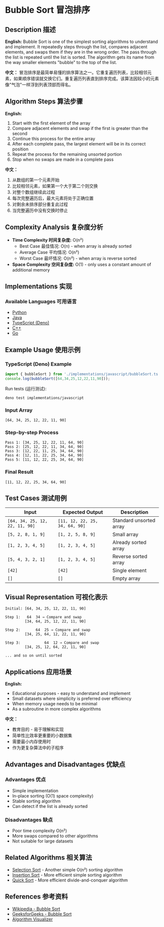 # Bubble Sort 冒泡排序

## Description 描述

**English:** Bubble Sort is one of the simplest sorting algorithms to understand and implement. It repeatedly steps through the list, compares adjacent elements, and swaps them if they are in the wrong order. The pass through the list is repeated until the list is sorted. The algorithm gets its name from the way smaller elements "bubble" to the top of the list.

**中文：** 冒泡排序是最简单易懂的排序算法之一。它重复遍历列表，比较相邻元素，如果顺序错误就交换它们。重复遍历列表直到排序完成。该算法因较小的元素像"气泡"一样浮到列表顶部而得名。

## Algorithm Steps 算法步骤

**English:**
1. Start with the first element of the array
2. Compare adjacent elements and swap if the first is greater than the second
3. Continue this process for the entire array
4. After each complete pass, the largest element will be in its correct position
5. Repeat the process for the remaining unsorted portion
6. Stop when no swaps are made in a complete pass

**中文：**
1. 从数组的第一个元素开始
2. 比较相邻元素，如果第一个大于第二个则交换
3. 对整个数组继续此过程
4. 每次完整遍历后，最大元素将处于正确位置
5. 对剩余未排序部分重复此过程
6. 当完整遍历中没有交换时停止

## Complexity Analysis 复杂度分析

- **Time Complexity 时间复杂度:** O(n²)
  - Best Case 最佳情况: O(n) - when array is already sorted
  - Average Case 平均情况: O(n²)
  - Worst Case 最坏情况: O(n²) - when array is reverse sorted
- **Space Complexity 空间复杂度:** O(1) - only uses a constant amount of additional memory

## Implementations 实现

### Available Languages 可用语言
- [Python](implementations/python/bubble_sort.py)
- [Java](implementations/java/BubbleSort.java)
- [TypeScript (Deno)](implementations/javascript/bubbleSort.ts)
- [C++](implementations/cpp/bubble_sort.cpp)
- [Go](implementations/go/bubble_sort.go)

## Example Usage 使用示例
### TypeScript (Deno) Example
```ts
import { bubbleSort } from './implementations/javascript/bubbleSort.ts';
console.log(bubbleSort([64,34,25,12,22,11,90]));
```

Run tests (运行测试):
```
deno test implementations/javascript
```

### Input Array
```
[64, 34, 25, 12, 22, 11, 90]
```

### Step-by-step Process
```
Pass 1: [34, 25, 12, 22, 11, 64, 90]
Pass 2: [25, 12, 22, 11, 34, 64, 90]
Pass 3: [12, 22, 11, 25, 34, 64, 90]
Pass 4: [12, 11, 22, 25, 34, 64, 90]
Pass 5: [11, 12, 22, 25, 34, 64, 90]
```

### Final Result
```
[11, 12, 22, 25, 34, 64, 90]
```

## Test Cases 测试用例

| Input | Expected Output | Description |
|-------|----------------|-------------|
| `[64, 34, 25, 12, 22, 11, 90]` | `[11, 12, 22, 25, 34, 64, 90]` | Standard unsorted array |
| `[5, 2, 8, 1, 9]` | `[1, 2, 5, 8, 9]` | Small array |
| `[1, 2, 3, 4, 5]` | `[1, 2, 3, 4, 5]` | Already sorted array |
| `[5, 4, 3, 2, 1]` | `[1, 2, 3, 4, 5]` | Reverse sorted array |
| `[42]` | `[42]` | Single element |
| `[]` | `[]` | Empty array |

## Visual Representation 可视化表示

```
Initial: [64, 34, 25, 12, 22, 11, 90]
         
Step 1:   64  34 → Compare and swap
         [34, 64, 25, 12, 22, 11, 90]
         
Step 2:       64  25 → Compare and swap
         [34, 25, 64, 12, 22, 11, 90]
         
Step 3:           64  12 → Compare and swap
         [34, 25, 12, 64, 22, 11, 90]
         
... and so on until sorted
```

## Applications 应用场景

**English:**
- Educational purposes - easy to understand and implement
- Small datasets where simplicity is preferred over efficiency
- When memory usage needs to be minimal
- As a subroutine in more complex algorithms

**中文：**
- 教育目的 - 易于理解和实现
- 简单性比效率更重要的小数据集
- 需要最小内存使用时
- 作为更复杂算法中的子程序

## Advantages and Disadvantages 优缺点

### Advantages 优点
- Simple implementation
- In-place sorting (O(1) space complexity)
- Stable sorting algorithm
- Can detect if the list is already sorted

### Disadvantages 缺点
- Poor time complexity O(n²)
- More swaps compared to other algorithms
- Not suitable for large datasets

## Related Algorithms 相关算法

- [Selection Sort](../selection-sort/README.md) - Another simple O(n²) sorting algorithm
- [Insertion Sort](../insertion-sort/README.md) - More efficient simple sorting algorithm
- [Quick Sort](../quick-sort/README.md) - More efficient divide-and-conquer algorithm

## References 参考资料

- [Wikipedia - Bubble Sort](https://en.wikipedia.org/wiki/Bubble_sort)
- [GeeksforGeeks - Bubble Sort](https://www.geeksforgeeks.org/bubble-sort/)
- [Algorithm Visualizer](https://algorithm-visualizer.org/brute-force/bubble-sort)